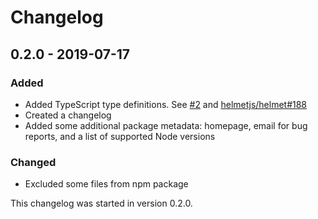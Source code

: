 # Changelog

## 0.2.0 - 2019-07-17
### Added
- Added TypeScript type definitions. See [#2](https://github.com/helmetjs/cross-origin-resource-policy/pull/2) and [helmetjs/helmet#188](https://github.com/helmetjs/helmet/issues/188)
- Created a changelog
- Added some additional package metadata: homepage, email for bug reports, and a list of supported Node versions

### Changed
- Excluded some files from npm package

This changelog was started in version 0.2.0.
